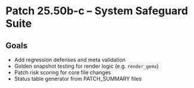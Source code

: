 # Patch 25.50b-c – System Safeguard Suite

## Goals
- Add regression defenses and meta validation
- Golden snapshot testing for render logic (e.g. `render_gemx`)
- Patch risk scoring for core file changes
- Status table generator from PATCH_SUMMARY files
